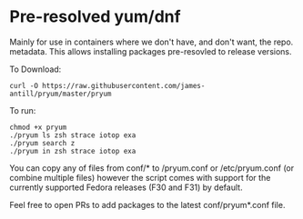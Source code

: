 Pre-resolved yum/dnf
====================

Mainly for use in containers where we don't have, and don't want, the repo.
metadata. This allows installing packages pre-resovled to release versions.

To Download:

    curl -O https://raw.githubusercontent.com/james-antill/pryum/master/pryum

To run:

    chmod +x pryum
    ./pryum ls zsh strace iotop exa
    ./pryum search z
    ./pryum in zsh strace iotop exa

You can copy any of files from conf/* to /pryum.conf or /etc/pryum.conf (or
combine multiple files) however the script comes with support for the currently
supported Fedora releases (F30 and F31) by default.

Feel free to open PRs to add packages to the latest conf/pryum*.conf file.
